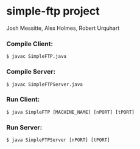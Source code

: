 # simple-ftp project
Josh Messitte, Alex Holmes, Robert Urquhart

### Compile Client:
```
$ javac SimpleFTP.java
```
### Compile Server:
```
$ javac SimpleFTPServer.java
```

### Run Client:
```
$ java SimpleFTP [MACHINE_NAME] [nPORT] [tPORT]
```

### Run Server:
```
$ java SimpleFTPServer [nPORT] [tPORT]
```
